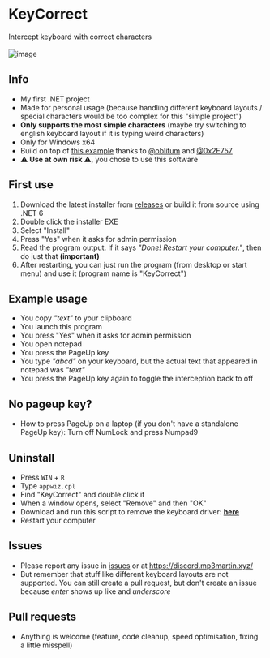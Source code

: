 # KeyCorrect
Intercept keyboard with correct characters<br><br>
![image](https://github.com/MP3Martin/KeyCorrect/assets/60501493/c56b4e5c-1a1a-4bf0-83c3-a55cf0ae70f6)


## Info
- My first .NET project
- Made for personal usage (because handling different keyboard layouts / special characters would be too complex for this "simple project")
- **Only supports the most simple characters** (maybe try switching to english keyboard layout if it is typing weird characters)
- Only for Windows x64
- Build on top of [this example](https://github.com/0x2E757/InputInterceptor#example-application) thanks to [@oblitum](https://github.com/oblitum) and [@0x2E757](https://github.com/0x2E757)
- **⚠️ Use at own risk ⚠️**, you chose to use this software

## First use
1. Download the latest installer from [releases](https://github.com/MP3Martin/KeyCorrect/releases/latest) or build it from source using .NET 6
2. Double click the installer EXE
3. Select "Install"
4. Press "Yes" when it asks for admin permission
5. Read the program output. If it says *"Done! Restart your computer."*, then do just that **(important)**
6. After restarting, you can just run the program (from desktop or start menu) and use it (program name is "KeyCorrect")

## Example usage
- You copy *"text"* to your clipboard
- You launch this program
- You press "Yes" when it asks for admin permission
- You open notepad
- You press the PageUp key
- You type *"abcd"* on your keyboard, but the actual text that appeared in notepad was *"text"*
- You press the PageUp key again to toggle the interception back to off

## No pageup key?
- How to press PageUp on a laptop (if you don't have a standalone PageUp key): Turn off NumLock and press Numpad9

## Uninstall
- Press `WIN` + `R`
- Type `appwiz.cpl`
- Find "KeyCorrect" and double click it
- When a window opens, select "Remove" and then "OK"
- Download and run this script to remove the keyboard driver: **[here](https://github.com/MP3Martin/KeyCorrect/blob/main/scripts/uninstall-interception-driver-run-as-admin.exe)**
- Restart your computer

## Issues
- Please report any issue in [issues](https://github.com/MP3Martin/KeyCorrect/issues) or at https://discord.mp3martin.xyz/
- But remember that stuff like different keyboard layouts are not supported. You can still create a pull request, but don't create an issue because *enter* shows up like and *underscore*

## Pull requests
- Anything is welcome (feature, code cleanup, speed optimisation, fixing a little misspell)
